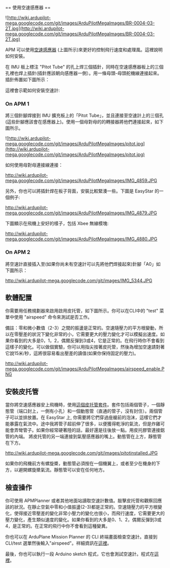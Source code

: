 ﻿== 使用空速感應器 ==

![http://wiki.ardupilot-mega.googlecode.com/git/images/ArduPilotMegaImages/BR-0004-03-2T.jpg](http://wiki.ardupilot-mega.googlecode.com/git/images/ArduPilotMegaImages/BR-0004-03-2T.jpg)

APM 可以使用[空速感應器](http://store.diydrones.com/product_p/br-0004-03.htm) (上圖所示)來更好的控制飛行速度和處理風。這裡說明如何安裝。

在 IMU 板上標注 "Pitot Tube" 的孔上焊三個插針，同時在空速感應器板上的三個孔裡也焊上插針(插針應該朝向感應器一側）。用一條母頭-母頭舵機線連接起來。插針佈置如下圖所示：

這裡會示範如何安裝空速計:

### On APM 1 ###

將三個針腳焊接到 IMU 擴充板上的「Pitot Tube」，並且連接至空速計上的三個孔(這些針腳應該會在感應器上)。使用一個母對母的的轉接器將他們連接起來，如下圖所示。

![http://wiki.ardupilot-mega.googlecode.com/git/images/ArduPilotMegaImages/pitot.jpg](http://wiki.ardupilot-mega.googlecode.com/git/images/ArduPilotMegaImages/pitot.jpg)

如何使用母對母連接線連接：

http://wiki.ardupilot-mega.googlecode.com/git/images/ArduPilotMegaImages/IMG_4859.JPG

另外，你也可以將插針焊在板子背面，安裝比較緊湊一些。下圖是 EasyStar 的一個例子:

http://wiki.ardupilot-mega.googlecode.com/git/images/ArduPilotMegaImages/IMG_4879.JPG

下圖顯示在飛機上安好的樣子，包括 Xbee 無線模塊:

http://wiki.ardupilot-mega.googlecode.com/git/images/ArduPilotMegaImages/IMG_4880.JPG


### On APM 2 ###

將空速計直接插入至(如果你尚未有空速計可以先將他們焊接起來)針腳「A0」如下圖所示：

http://wiki.ardupilot-mega.googlecode.com/git/images/IMG_5344.JPG

## 軟體配置 ##

你需要用任務規劃器來啟用啟用皮托管，如下圖所示。你可以在CLI中的 "test" 菜單中使用 "airspeed" 命令來測試是否工作。

備註：零和微小數值（2-3）之間的振盪是正常的。空速隨壓力的平方根變動，所以在零壓差的狀況下變化非常的小，它需要更大的壓力變化才可以模擬出速度。如果你看到的大多是0，1，2，偶爾反彈到3或4，它是正常的。在飛行時你不會看到這樣子的變化。可以做個實驗，你可以用指尖按著皮托管，然後為增加空速請對著它說15米/秒，這將很容易看出壓差的讀值(如果你保持固定的壓力)。

http://wiki.ardupilot-mega.googlecode.com/git/images/ArduPilotMegaImages/airspeed_enable.PNG

## 安裝皮托管 ##
當你將空速感應器安上飛機時，使用[這個皮托管套件](http://store.diydrones.com/product_p/ac-0001-02.htm)。套件包括兩個管子，一個靜態管（端口封上，一側有小孔）和一個動態管（直通的管子，沒有封住）。兩個管子可以並排放置。在 EasyStar 上, 你需要將它們穿過座艙前的泡沫，這樣它們才能暴露在氣流中。途中我將管子超前伸了很多，以便獲得乾淨的氣流，但是炸雞可能會弄彎管子。如果你經常硬著陸的話，最好還是往後放一點。用皮托膠管連接鋁管的內端。
將皮托管的另一端連接到氣壓感應器的嘴上。動態管在上方，靜態管在下方。

http://wiki.ardupilot-mega.googlecode.com/git/images/pitotinstalled.JPG

如果你的飛機前方有螺旋槳，動態管必須按在一個機翼上，或者至少在機身的下方，以避開螺旋槳氣流。靜態管可以安在任何地方。

## 檢查操作 ##

你可使用 APMPlanner 或者其他地面站讀取空速計數值。敲擊皮托管和觀察回應該的狀況。在靜止空氣中零和小值振盪(2-3)都是正常的。空速隨壓力的平方根變化，使得接近零壓差的變化非常小壓力的變化也很小，而飛行速度，它需要更大的壓力變化，產生類似速度的變化。如果你看到的大多是0、1、2，偶爾反彈到3或4，是正常的。在正常的飛行中你不會看到這種變異。

你也可以在 ArduPlane Mission Planner 的 CLI 終端畫面檢查空速計。直接到 CLI/test 選單然後輸入"airspeed"。祥細資訊在[這裡](http://code.google.com/p/ardupilot-mega/wiki/Test)。


最後，你也可以執行一段 Arduino sketch 程式，它也會測試空速計。程式在[這裡](http://code.google.com/p/ardupilot-mega/downloads/detail?name=Airspeed_test.zip&can=2&q=)。